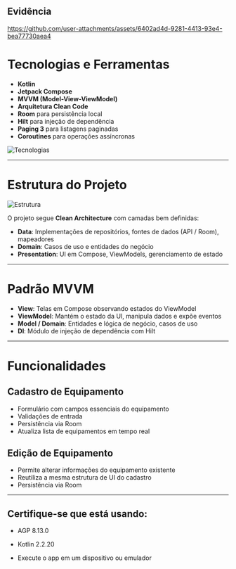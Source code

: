 ## Evidência





https://github.com/user-attachments/assets/6402ad4d-9281-4413-93e4-bea77730aea4





# Tecnologias e Ferramentas

- **Kotlin**
- **Jetpack Compose**
- **MVVM (Model-View-ViewModel)**
- **Arquitetura Clean Code**
- **Room** para persistência local
- **Hilt** para injeção de dependência
- **Paging 3** para listagens paginadas
- **Coroutines** para operações assíncronas

![Tecnologias](https://github.com/user-attachments/assets/01789e7e-dd4f-40f9-881c-58390227f434)

---

# Estrutura do Projeto

![Estrutura](https://github.com/user-attachments/assets/9155394d-edd4-4a3d-a38a-8bd9d70eabe7)

O projeto segue **Clean Architecture** com camadas bem definidas:

- **Data**: Implementações de repositórios, fontes de dados (API / Room), mapeadores  
- **Domain**: Casos de uso e entidades do negócio  
- **Presentation**: UI em Compose, ViewModels, gerenciamento de estado  

---

# Padrão MVVM

- **View**: Telas em Compose observando estados do ViewModel  
- **ViewModel**: Mantém o estado da UI, manipula dados e expõe eventos  
- **Model / Domain**: Entidades e lógica de negócio, casos de uso  
- **DI**: Módulo de injeção de dependência com Hilt

---

# Funcionalidades

## Cadastro de Equipamento

- Formulário com campos essenciais do equipamento  
- Validações de entrada  
- Persistência via Room  
- Atualiza lista de equipamentos em tempo real  

## Edição de Equipamento

- Permite alterar informações do equipamento existente  
- Reutiliza a mesma estrutura de UI do cadastro  
- Persistência via Room  

---

## Certifique-se que está usando:

- AGP 8.13.0

- Kotlin 2.2.20

- Execute o app em um dispositivo ou emulador


